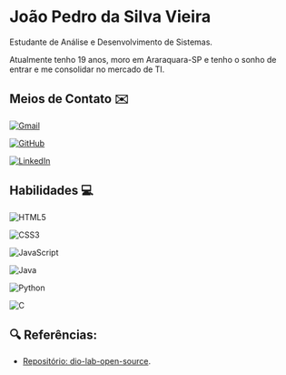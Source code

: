 
# João Pedro da Silva Vieira

Estudante de Análise e Desenvolvimento de Sistemas. 

Atualmente tenho 19 anos, moro em Araraquara-SP e tenho o sonho de entrar e me consolidar no mercado de TI.

## Meios de Contato ✉️ 

[![Gmail](https://img.shields.io/badge/Gmail-333333?style=for-the-badge&logo=gmail&logoColor=red)](mailto:joaosv78@gmail.com)

[![GitHub](https://img.shields.io/badge/GitHub-100000?style=for-the-badge&logo=github&logoColor=white)](https://github.com/joaoVieira1)

[![LinkedIn](https://img.shields.io/badge/LinkedIn-0077B5?style=for-the-badge&logo=linkedin&logoColor=white)](https://www.linkedin.com/in/jo%C3%A3o-vieira-0a90ba277/)


## Habilidades 💻 
![HTML5](https://img.shields.io/badge/HTML5-E34F26?style=for-the-badge&logo=html5&logoColor=white)

![CSS3](https://img.shields.io/badge/CSS3-1572B6?style=for-the-badge&logo=css3&logoColor=white)

![JavaScript](https://img.shields.io/badge/JavaScript-F7DF1E?style=for-the-badge&logo=javascript&logoColor=black)

![Java](https://img.shields.io/badge/java-%23ED8B00.svg?style=for-the-badge&logo=openjdk&logoColor=white)

![Python](https://img.shields.io/badge/python-3670A0?style=for-the-badge&logo=python&logoColor=ffdd54)

![C](https://img.shields.io/badge/C-00599C?style=for-the-badge&logo=c&logoColor=white)


## 🔍 Referências:
- [Repositório: dio-lab-open-source](https://github.com/joaoVieira1/dio-lab-open-source/blob/main/utils/badges/badges.md).
 



